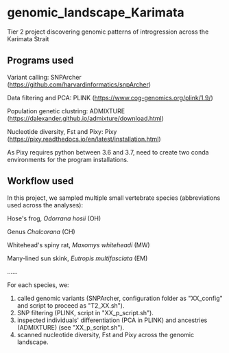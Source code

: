 # genomic_landscape_Karimata
Tier 2 project discovering genomic patterns of introgression across the Karimata Strait  

## Programs used 

Variant calling: SNPArcher (https://github.com/harvardinformatics/snpArcher)

Data filtering and PCA: PLINK (https://www.cog-genomics.org/plink/1.9/)

Population genetic clustring: ADMIXTURE (https://dalexander.github.io/admixture/download.html)

Nucleotide diversity, Fst and Pixy: Pixy (https://pixy.readthedocs.io/en/latest/installation.html)


As Pixy requires python between 3.6 and 3.7, need to create two conda environments for the program installations.

## Workflow used

In this project, we sampled multiple small vertebrate species (abbreviations used across the analyses):

Hose's frog, _Odorrana hosii_ (OH)

Genus _Chalcorana_ (CH)

Whitehead's spiny rat, _Maxomys whiteheadi_ (MW)

Many-lined sun skink, _Eutropis multifasciata_ (EM)

......


For each species, we:

1. called genomic variants (SNPArcher, configuration folder as "XX_config" and script to proceed as "T2_XX.sh").
2. SNP filtering (PLINK, script in "XX_p_script.sh").
3. inspected individuals' differentiation (PCA in PLINK) and ancestries (ADMIXTURE) (see "XX_p_script.sh").
4. scanned nucleotide diversity, Fst and Pixy across the genomic landscape. 
